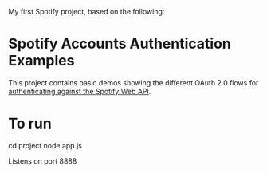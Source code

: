 My first Spotify project, based on the following:

# Spotify Accounts Authentication Examples
This project contains basic demos showing the different OAuth 2.0 flows for [authenticating against the Spotify Web API](https://developer.spotify.com/web-api/authorization-guide/).

# To run

cd project
node app.js

Listens on port 8888


